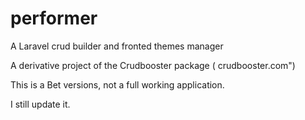 # performer
A Laravel crud builder and fronted themes manager

A derivative project of the Crudbooster package ( crudbooster.com")

This is a Bet versions, not a full working application.

I still update it.

